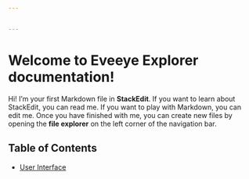 ```yaml
---


---
```


<h1 id="welcome-to-eveeye-explorer-documentation">Welcome to Eveeye Explorer documentation!</h1>
<p>Hi! I’m your first Markdown file in <strong>StackEdit</strong>. If you want to learn about StackEdit, you can read me. If you want to play with Markdown, you can edit me. Once you have finished with me, you can create new files by opening the <strong>file explorer</strong> on the left corner of the navigation bar.</p>
<h2 id="table-of-contents">Table of Contents</h2>
<ul>
<li><a href="%5Bhttps://github.com/Risingson/eedocs/blob/master/docs/index.md%5D">User Interface</a></li>
</ul>

